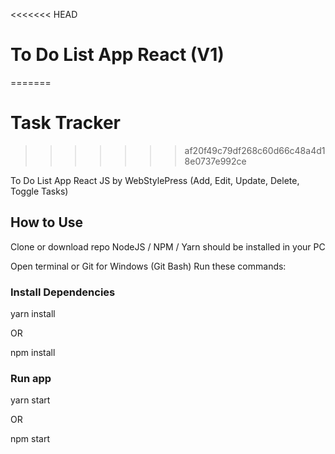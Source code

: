 <<<<<<< HEAD
# To Do List App React (V1)
=======
# Task Tracker
>>>>>>> af20f49c79df268c60d66c48a4d18e0737e992ce

To Do List App React JS by WebStylePress (Add, Edit, Update, Delete, Toggle Tasks)

## How to Use

Clone or download repo
NodeJS / NPM / Yarn should be installed in your PC

Open terminal or Git for Windows (Git Bash)
Run these commands:

### Install Dependencies

yarn install

OR

npm install

### Run app

yarn start

OR

npm start

